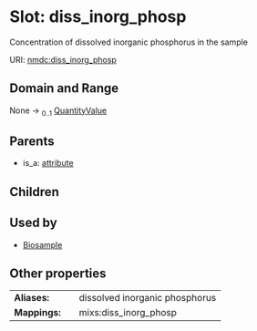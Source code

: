 
# Slot: diss_inorg_phosp


Concentration of dissolved inorganic phosphorus in the sample

URI: [nmdc:diss_inorg_phosp](https://microbiomedata/meta/diss_inorg_phosp)


## Domain and Range

None &#8594;  <sub>0..1</sub> [QuantityValue](QuantityValue.md)

## Parents

 *  is_a: [attribute](attribute.md)

## Children


## Used by

 * [Biosample](Biosample.md)

## Other properties

|  |  |  |
| --- | --- | --- |
| **Aliases:** | | dissolved inorganic phosphorus |
| **Mappings:** | | mixs:diss_inorg_phosp |

